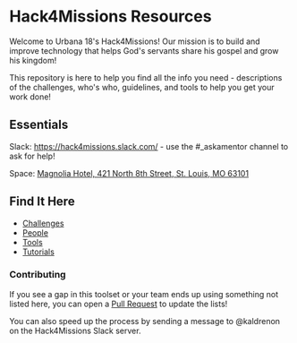 # Hack4Missions Resources

Welcome to Urbana 18's Hack4Missions! Our mission is to build and improve technology that helps God's servants share his gospel and grow his kingdom!

This repository is here to help you find all the info you need - descriptions of the challenges, who's who, guidelines, and tools to help you get your work done!

## Essentials

Slack: https://hack4missions.slack.com/ - use the #_askamentor channel to ask for help!

Space: [Magnolia Hotel, 421 North 8th Street, St. Louis, MO 63101](https://www.google.com/maps/place/Magnolia+Hotel+St.+Louis,+a+Tribute+Portfolio+Hotel/@38.6299843,-90.1921635,15z/data=!4m5!3m4!1s0x0:0x42ef7477f3607a18!8m2!3d38.6299843!4d-90.1921635)

## Find It Here

 - [Challenges](challenges/README.md)
 - [People](people/README.md)
 - [Tools](tools/README.md)
 - [Tutorials](tutorials/README.md)

### Contributing

If you see a gap in this toolset or your team ends up using something not listed here, you can open a [Pull Request](https://github.com/InterVarsity/hack4missions/pulls) to update the lists!

You can also speed up the process by sending a message to @kaldrenon on the Hack4Missions Slack server.
